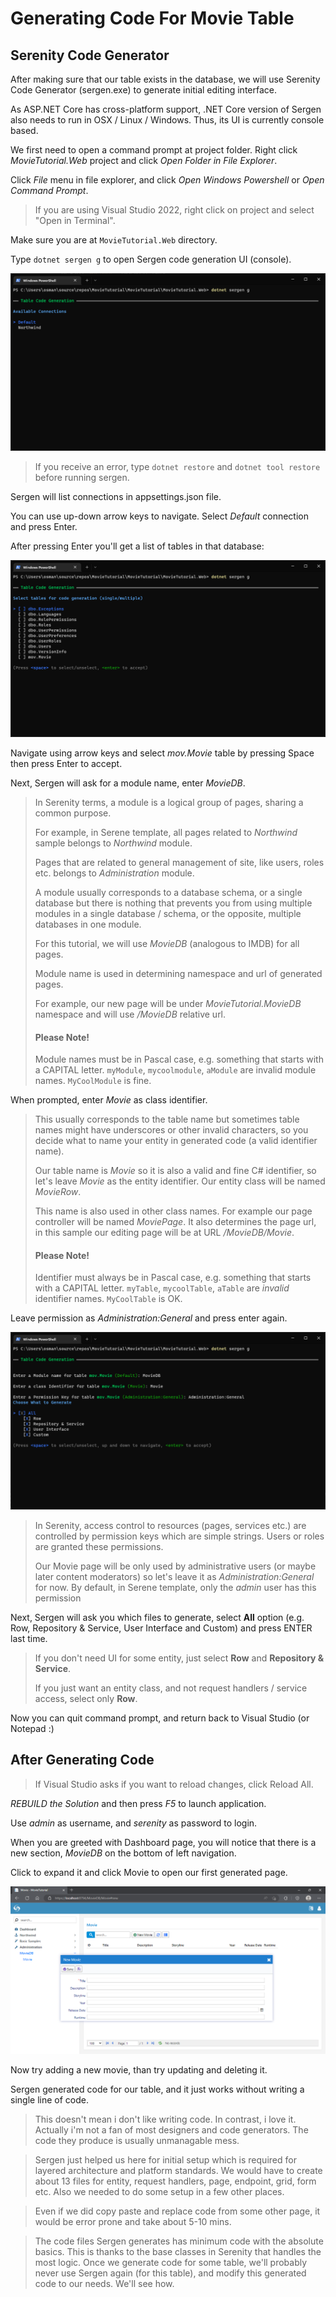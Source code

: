 
# Generating Code For Movie Table

## Serenity Code Generator

After making sure that our table exists in the database, we will use Serenity Code Generator (sergen.exe) to generate initial editing interface.

As ASP.NET Core has cross-platform support, .NET Core version of Sergen also needs to run in OSX / Linux / Windows. Thus, its UI is currently console based.

We first need to open a command prompt at project folder. Right click *MovieTutorial.Web* project and click *Open Folder in File Explorer*.

Click *File* menu in file explorer, and click *Open Windows Powershell* or *Open Command Prompt*.

> If you are using Visual Studio 2022, right click on project and select "Open in Terminal".

Make sure you are at `MovieTutorial.Web` directory.

Type `dotnet sergen g` to open Sergen code generation UI (console).

![Dotnet Sergen G](img/dotnetsergeng.png)

> If you receive an error, type `dotnet restore` and `dotnet tool restore` before running sergen.

Sergen will list connections in appsettings.json file.

You can use up-down arrow keys to navigate. Select *Default* connection and press Enter.

After pressing Enter you'll get a list of tables in that database:

![Dotnet Sergen G](img/dotnetsergencon.png)

Navigate using arrow keys and select *mov.Movie* table by pressing Space then press Enter to accept.

Next, Sergen will ask for a module name, enter *MovieDB*.

> In Serenity terms, a module is a logical group of pages, sharing a common purpose. 
>
>For example, in Serene template, all pages related to *Northwind* sample belongs to *Northwind* module. 
>
>Pages that are related to general management of site, like users, roles etc. belongs to *Administration* module. 
>
>A module usually corresponds to a database schema, or a single database but there is nothing that prevents you from using multiple modules in a single database / schema, or the opposite, multiple databases in one module.
>
>For this tutorial, we will use *MovieDB* (analogous to IMDB) for all pages.
>
>Module name is used in determining namespace and url of generated pages.
>
>For example, our new page will be under *MovieTutorial.MovieDB* namespace and will use */MovieDB* relative url.
>
>#### Please Note!
>
>Module names must be in Pascal case, e.g. something that starts with a CAPITAL letter. `myModule`, `mycoolmodule`, `aModule` are invalid module names. `MyCoolModule` is fine.

When prompted, enter *Movie* as class identifier.

> This usually corresponds to the table name but sometimes table names might have underscores or other invalid characters, so you decide what to name your entity in generated code (a valid identifier name).
>
> Our table name is *Movie* so it is also a valid and fine C# identifier, so let's leave *Movie* as the entity identifier. Our entity class will be named *MovieRow*.
>
> This name is also used in other class names. For example our page controller will be named *MoviePage*.
> It also determines the page url, in this sample our editing page will be at URL */MovieDB/Movie*.
>
> #### Please Note!
>
>Identifier must always be in Pascal case, e.g. something that starts with a CAPITAL letter. `myTable`, `mycoolTable`, `aTable` are *invalid* identifier names. `MyCoolTable` is OK.

Leave permission as *Administration:General* and press enter again.

![Dotnet Sergen G](img/dotnetsergenprm.png)

> In Serenity, access control to resources (pages, services etc.) are controlled by permission keys which are simple strings. Users or roles are granted these permissions.
>
>Our Movie page will be only used by administrative users (or maybe later content moderators) so let's leave it as *Administration:General* for now. By default, in Serene template, only the *admin* user has this permission

Next, Sergen will ask you which files to generate, select **All** option (e.g. Row, Repository & Service, User Interface and Custom) and press ENTER last time.

> If you don't need UI for some entity, just select **Row** and **Repository & Service**. 
>
> If you just want an entity class, and not request handlers / service access, select only **Row**.

Now you can quit command prompt, and return back to Visual Studio (or Notepad :)

## After Generating Code

> If Visual Studio asks if you want to reload changes, click Reload All.

*REBUILD the Solution* and then press *F5* to launch application.

Use *admin* as username, and *serenity* as password to login.

When you are greeted with Dashboard page, you will notice that there is a new section, *MovieDB* on the bottom of left navigation. 

Click to expand it and click Movie to open our first generated page.

![Movies First Generation](img/mdb_movie_initial.png)

Now try adding a new movie, than try updating and deleting it.

Sergen generated code for our table, and it just works without writing a single line of code.

> This doesn't mean i don't like writing code. In contrast, i love it. Actually i'm not a fan of most designers and code generators. The code they produce is usually unmanagable mess. 

> Sergen just helped us here for initial setup which is required for layered architecture and platform standards. We would have to create about 13 files for entity, request handlers, page, endpoint, grid, form etc. Also we needed to do some setup in a few other places.

> Even if we did copy paste and replace code from some other page, it would be error prone and take about 5-10 mins.

> The code files Sergen generates has minimum code with the absolute basics. This is thanks to the base classes in Serenity that handles the most logic. Once we generate code for some table, we'll probably never use Sergen again (for this table), and modify this generated code to our needs. We'll see how.

